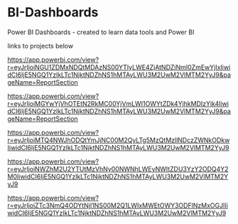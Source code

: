 # BI-Dashboards
Power BI Dashboards - created to learn data tools and Power BI 

links to projects below

https://app.powerbi.com/view?r=eyJrIjoiNGU1ZDMxNDQtMDAzNS00YTIyLWE4ZjAtNDZjNmI0ZmEwYjIxIiwidCI6IjE5NGQ1YzlkLTc1NjktNDZhNS1hMTAyLWU3M2UwM2VlMTM2YyJ9&pageName=ReportSection

https://app.powerbi.com/view?r=eyJrIjoiMGYwYjVhOTEtN2RkMC00YjVmLWI1OWYtZDk4YjhkMDIzYjk4IiwidCI6IjE5NGQ1YzlkLTc1NjktNDZhNS1hMTAyLWU3M2UwM2VlMTM2YyJ9&pageName=ReportSection

https://app.powerbi.com/view?r=eyJrIjoiMTQ4NWJhODQtYmJjNC00M2QyLTg5MzQtMzllNDczZWNkODkwIiwidCI6IjE5NGQ1YzlkLTc1NjktNDZhNS1hMTAyLWU3M2UwM2VlMTM2YyJ9

https://app.powerbi.com/view?r=eyJrIjoiNWZhM2U2YTUtMzVhNy00NWNhLWEyNWItZDU3YzY2ODQ4Y2M0IiwidCI6IjE5NGQ1YzlkLTc1NjktNDZhNS1hMTAyLWU3M2UwM2VlMTM2YyJ9

https://app.powerbi.com/view?r=eyJrIjoiZTc3NmQ4ODYtNjI1NS00M2Q1LWIxMWEtOWY3ODFlNzMxOGJlIiwidCI6IjE5NGQ1YzlkLTc1NjktNDZhNS1hMTAyLWU3M2UwM2VlMTM2YyJ9
